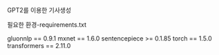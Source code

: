 GPT2를 이용한 기사생성

필요한 환경-requirements.txt

gluonnlp == 0.9.1
mxnet == 1.6.0
sentencepiece >= 0.1.85
torch == 1.5.0
transformers == 2.11.0
